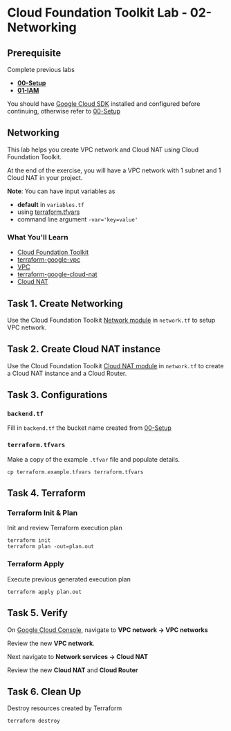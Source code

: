 
# Cloud Foundation Toolkit Lab - 02-Networking

## Prerequisite

Complete previous labs
* **[00-Setup](../00-Setup/README.md)**
* **[01-IAM](../01-IAM/README.md)**

You should have [Google Cloud SDK](https://cloud.google.com/sdk/docs/downloads-interactive) installed and configured before continuing, otherwise refer to [00-Setup](../00-Setup/README.md)

## Networking

This lab helps you create VPC network and Cloud NAT using Cloud Foundation Toolkit.

At the end of the exercise, you will have a VPC network with 1 subnet and 1 Cloud NAT in your project.

**Note**: You can have input variables as

* **default** in `variables.tf`
* using [terraform.tfvars](https://www.terraform.io/docs/configuration/variables.html#variable-definitions-tfvars-files)
* command line argument `-var='key=value'`

### What You'll Learn

* [Cloud Foundation Toolkit](https://cloud.google.com/foundation-toolkit/)
* [terraform-google-vpc](https://github.com/terraform-google-modules/terraform-google-vpc)
* [VPC](https://cloud.google.com/vpc/docs/overview)
* [terraform-google-cloud-nat](https://github.com/terraform-google-modules/terraform-google-vpc)
* [Cloud NAT](https://cloud.google.com/nat/docs/overview)

## Task 1. Create Networking

Use the Cloud Foundation Toolkit [Network module](https://github.com/terraform-google-modules/terraform-google-network) in `network.tf` to setup VPC network.

## Task 2. Create Cloud NAT instance

Use the Cloud Foundation Toolkit [Cloud NAT module](https://github.com/terraform-google-modules/terraform-google-cloud-nat) in `network.tf` to create a Cloud NAT instance and a Cloud Router.

## Task 3. Configurations

### `backend.tf`

Fill in `backend.tf` the bucket name created from [00-Setup](../00-Setup/README.md)

### `terraform.tfvars`

Make a copy of the example `.tfvar` file and populate details.
```
cp terraform.example.tfvars terraform.tfvars
```

## Task 4. Terraform

### Terraform Init & Plan

Init and review Terraform execution plan

```
terraform init
terraform plan -out=plan.out
```

### Terraform Apply

Execute previous generated execution plan

```
terraform apply plan.out
```

## Task 5. Verify

On [Google Cloud Console](https://console.cloud.google.com/), navigate to **VPC network -> VPC networks**

Review the new **VPC network**.

Next navigate to **Network services -> Cloud NAT**

Review the new **Cloud NAT** and **Cloud Router**

## Task 6. Clean Up

Destroy resources created by Terraform

```
terraform destroy
```
